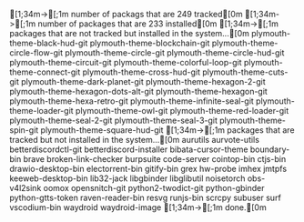   [1;34m->[;1m number of packags that are 249 tracked[0m
  [1;34m->[;1m number of packages that are 233 installed[0m
  [1;34m->[;1m packages that are not tracked but installed in the system...[0m
plymouth-theme-black-hud-git
plymouth-theme-blockchain-git
plymouth-theme-circle-flow-git
plymouth-theme-circle-git
plymouth-theme-circle-hud-git
plymouth-theme-circuit-git
plymouth-theme-colorful-loop-git
plymouth-theme-connect-git
plymouth-theme-cross-hud-git
plymouth-theme-cuts-git
plymouth-theme-dark-planet-git
plymouth-theme-hexagon-2-git
plymouth-theme-hexagon-dots-alt-git
plymouth-theme-hexagon-git
plymouth-theme-hexa-retro-git
plymouth-theme-infinite-seal-git
plymouth-theme-loader-git
plymouth-theme-owl-git
plymouth-theme-red-loader-git
plymouth-theme-seal-2-git
plymouth-theme-seal-3-git
plymouth-theme-spin-git
plymouth-theme-square-hud-git
  [1;34m->[;1m packages that are tracked but not installed in the system...[0m
aurutils
aurvote-utils
betterdiscordctl-git
betterdiscord-installer
bibata-cursor-theme
boundary-bin
brave
broken-link-checker
burpsuite
code-server
cointop-bin
ctjs-bin
drawio-desktop-bin
electorrent-bin
gitify-bin
grex
hw-probe
imhex
jmtpfs
keeweb-desktop-bin
lib32-jack
libgbinder
libglibutil
noisetorch
obs-v4l2sink
oomox
opensnitch-git
python2-twodict-git
python-gbinder
python-gtts-token
raven-reader-bin
resvg
runjs-bin
scrcpy
subuser
surf
vscodium-bin
waydroid
waydroid-image
  [1;34m->[;1m done.[0m
